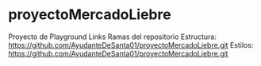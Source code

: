 # proyectoMercadoLiebre
Proyecto de Playground
Links Ramas del repositorio
Estructura: https://github.com/AyudanteDeSanta01/proyectoMercadoLiebre.git
Estilos: https://github.com/AyudanteDeSanta01/proyectoMercadoLiebre.git
